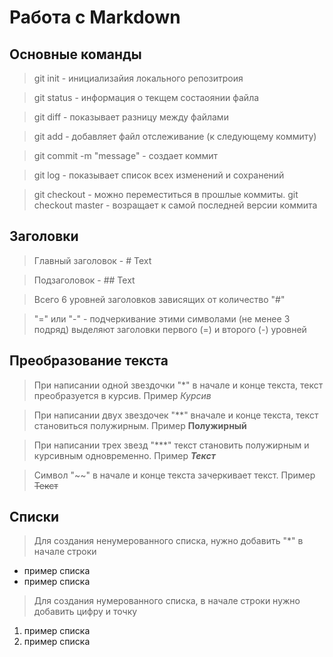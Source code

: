 # Работа с Markdown

## Основные команды

> git init - инициализайия локального репозитроия

> git status - информация о текщем состаоянии файла

> git diff - показывает разницу между файлами

> git add - добавляет файл отслеживание (к следующему коммиту)

> git commit -m "message" - создает коммит

> git log - показывает список всех изменений и сохранений

> git checkout - можно переместиться в прошлые коммиты.
git checkout master - возращает к самой последней версии коммита

## Заголовки

> Главный заголовок - # Text

> Подзаголовок - ## Text

> Всего 6 уровней заголовков зависящих от количество "#"

> "=" или "-" - подчеркивание этими символами (не менее 3 подряд) выделяют заголовки первого (=) и второго (-) уровней

## Преобразование текста

> При написании одной звездочки "*" в начале и конце текста, текст преобразуется в курсив. Пример *Курсив*

> При написании двух звездочек "**" вначале и конце текста, текст становиться полужирным. Пример **Полужирный**

> При написании трех звезд "***" текст становить полужирным и курсивным одновременно. Пример ***Текст***

> Символ "~~" в начале и конце текста зачеркивает текст. Пример ~~Текст~~

## Списки

> Для создания ненумерованного списка, нужно добавить "*" в начале строки

* пример списка
* пример списка

> Для создания нумерованного списка, в начале строки нужно добавить цифру и точку

1. пример списка
2. пример списка


